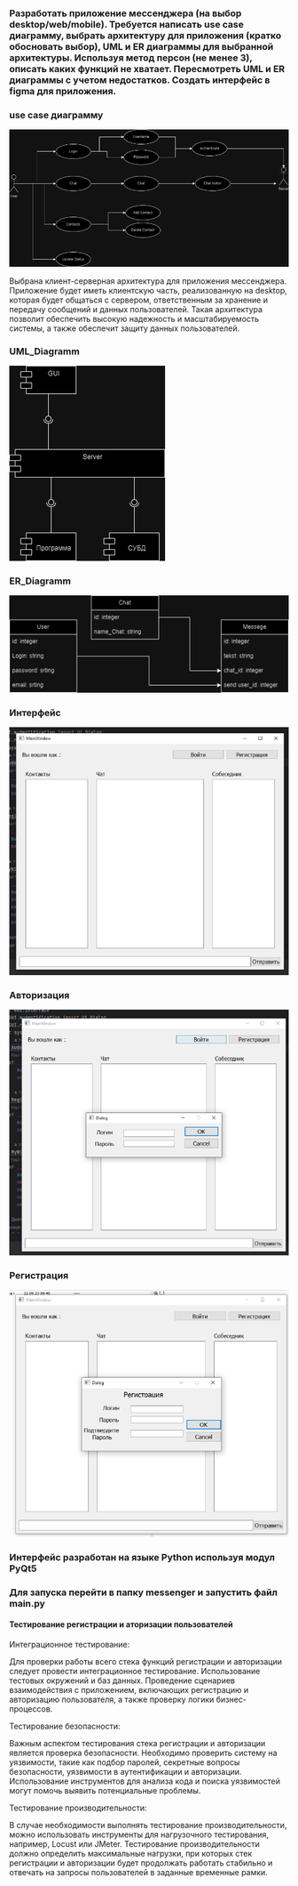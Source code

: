 ### Разработать приложение мессенджера (на выбор desktop/web/mobile). Требуется написать use case диаграмму, выбрать архитектуру для приложения (кратко обосновать выбор), UML и ER диаграммы для выбранной архитектуры. Используя метод персон (не менее 3), описать каких функций не хватает. Пересмотреть UML и ER диаграммы с учетом недостатков. Создать интерфейс в figma для приложения.

### use case диаграмму
![](UserCase.drawio.png)

Выбрана клиент-серверная архитектура для приложения мессенджера. Приложение будет иметь клиентскую часть, реализованную на desktop, которая будет общаться с сервером, ответственным за хранение и передачу сообщений и данных пользователей. Такая архитектура позволит обеспечить высокую надежность и масштабируемость системы, а также обеспечит защиту данных пользователей.

### UML_Diagramm
![](UML_Diagramm.drawio.png)

### ER_Diagramm

![](ER_Diagramm.drawio.png)

### Интерфейс

![](Interface.png)

### Авторизация

![](Autirization.png)

### Регистрация

![](Registration.png)


### Интерфейс разработан на языке Python используя модул PyQt5
### Для запуска перейти в папку messenger и запустить файл main.py

#### Тестирование регистрации и аторизации пользователей

Интеграционное тестирование:

Для проверки работы всего стека функций регистрации и авторизации следует провести интеграционное тестирование.
Использование тестовых окружений и баз данных.
Проведение сценариев взаимодействия с приложением, включающих регистрацию и авторизацию пользователя, а также проверку логики бизнес-процессов.

Тестирование безопасности:

Важным аспектом тестирования стека регистрации и авторизации является проверка безопасности.
Необходимо проверить систему на уязвимости, такие как подбор паролей, секретные вопросы безопасности, уязвимости в аутентификации и авторизации.
Использование инструментов для анализа кода и поиска уязвимостей могут помочь выявить потенциальные проблемы.

Тестирование производительности:

В случае необходимости выполнять тестирование производительности, можно использовать инструменты для нагрузочного тестирования, например, Locust или JMeter.
Тестирование производительности должно определить максимальные нагрузки, при которых стек регистрации и авторизации будет продолжать работать стабильно и отвечать на запросы пользователей в заданные временные рамки.

